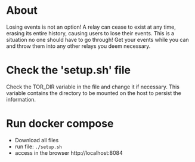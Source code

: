 # About
Losing events is not an option!
A relay can cease to exist at any time, erasing its entire history, causing users to lose their events.
This is a situation no one should have to go through!
Get your events while you can and throw them into any other relays you deem necessary. 

# Check the 'setup.sh' file
Check the TOR_DIR variable in the file and change it if necessary.
This variable contains the directory to be mounted on the host to persist the information.

# Run docker compose

- Download all files
- run file: `./setup.sh`
- access in the browser http://localhost:8084
